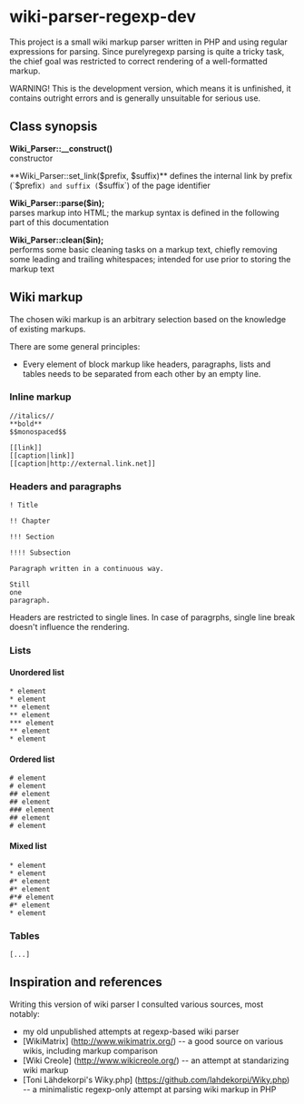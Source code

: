 wiki-parser-regexp-dev
======================

This project is a small wiki markup parser written in PHP and using regular expressions for parsing. Since purelyregexp parsing is quite a tricky task, the chief goal was restricted to correct rendering of a well-formatted markup.

WARNING! This is the development version, which means it is unfinished, it contains outright errors and is generally unsuitable for serious use.

## Class synopsis

**Wiki_Parser::__construct()**  
constructor

**Wiki_Parser::set_link($prefix, $suffix)**  
defines the internal link by prefix (`$prefix`) and suffix (`$suffix`) of the page identifier

**Wiki_Parser::parse($in);**  
parses markup into HTML; the markup syntax is defined in the following part of this documentation

**Wiki_Parser::clean($in);**  
performs some basic cleaning tasks on a markup text, chiefly removing some leading and trailing whitespaces; intended for use prior to storing the markup text

## Wiki markup
    
The chosen wiki markup is an arbitrary selection based on the knowledge of existing markups.

There are some general principles:
 * Every element of block markup like headers, paragraphs, lists and tables needs to be separated from each other by an empty line.

### Inline markup

    //italics//
    **bold**
    $$monospaced$$

    [[link]]
    [[caption|link]]
    [[caption|http://external.link.net]]

### Headers and paragraphs
    
    ! Title
    
    !! Chapter
    
    !!! Section
    
    !!!! Subsection
    
    Paragraph written in a continuous way.
    
    Still
    one
    paragraph.

Headers are restricted to single lines. In case of paragrphs, single line break doesn't influence the rendering.

### Lists

#### Unordered list

    * element
    * element
    ** element
    ** element
    *** element
    ** element
    * element

#### Ordered list
    
    # element
    # element
    ## element
    ## element
    ### element
    ## element
    # element

#### Mixed list
    
    * element
    * element
    #* element
    #* element
    #*# element
    #* element
    * element

### Tables

    [...]

## Inspiration and references

Writing this version of wiki parser I consulted various sources, most notably:
 * my old unpublished attempts at regexp-based wiki parser
 * [WikiMatrix] (http://www.wikimatrix.org/) -- a good source on various wikis, including markup comparison
 * [Wiki Creole] (http://www.wikicreole.org/) -- an attempt at standarizing wiki markup
 * [Toni Lähdekorpi's Wiky.php] (https://github.com/lahdekorpi/Wiky.php) -- a minimalistic regexp-only attempt at parsing wiki markup in PHP
